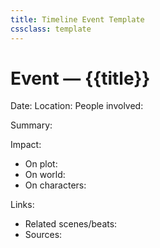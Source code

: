 ```yaml
---
title: Timeline Event Template
cssclass: template
---
```


# Event — {{title}}
Date:
Location:
People involved:

Summary:

Impact:
- On plot:
- On world:
- On characters:

Links:
- Related scenes/beats:
- Sources:
